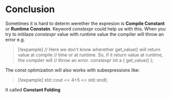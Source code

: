 # Conclusion

Sometimes it is hard to determ werether the expresion is **Compile Constant**
or **Runtime Constatn**. Keyword *constexpr* could help us with this. When you
try to initilaze *constexpr* value with runtime value the compiler will throw
an error e.g.
> [!expample]
> // Here we don't know wherether get_value() will return value at compile
> // time or at runtime. So, if it return value at runtime, the compiler will
> // throw an error.
> constexpr int a { get_value() };

The const optimization will also works with subexpressions like:
> [!expample]
> std::cout << 4+5 << std::endl;

It called **Constant Folding**

